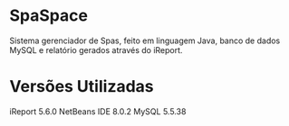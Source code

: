 # SpaSpace
Sistema gerenciador de Spas, feito em linguagem Java, banco de dados MySQL e relatório gerados através do iReport.

# Versões Utilizadas
iReport 5.6.0
NetBeans IDE 8.0.2
MySQL 5.5.38
  

